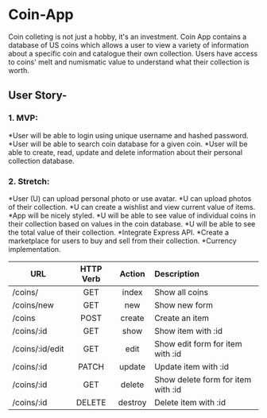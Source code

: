 # Coin-App

Coin colleting is not just a hobby, it's an investment.  Coin App contains a database of US coins which allows a user to view a variety of information about a specific coin and catalogue their own collection.  Users have access to coins' melt and numismatic value to understand what their collection is worth.


## User Story-
### 1. MVP:
  *User will be able to login using unique username and hashed password.
  *User will be able to search coin database for a given coin.
  *User will be able to create, read, update and delete information about their personal collection database.


### 2. Stretch:
  *User (U) can upload personal photo or use avatar.
  *U can upload photos of their collection.
  *U can create a wishlist and view current value of items.
  *App will be nicely styled.
  *U will be able to see value of individual coins in their collection based on values in the coin database.
  *U will be able to see the total value of their collection.
  *Integrate Express API.
  *Create a marketplace for users to buy and sell from their collection.
  *Currency implementation.

|URL        | HTTP Verb | Action | Description       |
|-----------|:---------:|:------:|:------------------|
|/coins/    | GET       | index  | Show all coins    |
|/coins/new | GET       | new    | Show new form     |
|/coins     | POST      | create | Create an item    |
|/coins/:id | GET       | show   | Show item with :id|
|/coins/:id/edit| GET   | edit   | Show edit form for item with :id|
|/coins/:id | PATCH     | update | Update item with :id |
|/coins/:id | GET       | delete | Show delete form for item with :id|
|/coins/:id | DELETE    | destroy| Delete item with :id|
